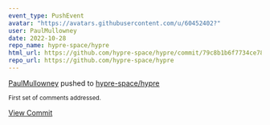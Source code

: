 ```yaml
---
event_type: PushEvent
avatar: "https://avatars.githubusercontent.com/u/60452402?"
user: PaulMullowney
date: 2022-10-28
repo_name: hypre-space/hypre
html_url: https://github.com/hypre-space/hypre/commit/79c8b1b6f7734ce783015b007fd30f83de476e4d
repo_url: https://github.com/hypre-space/hypre
---
```


<a href='https://github.com/PaulMullowney' target='_blank'>PaulMullowney</a> pushed to <a href='https://github.com/hypre-space/hypre' target='_blank'>hypre-space/hypre</a>

<small>First set of comments addressed.</small>

<a href='https://github.com/hypre-space/hypre/commit/79c8b1b6f7734ce783015b007fd30f83de476e4d' target='_blank'>View Commit</a>